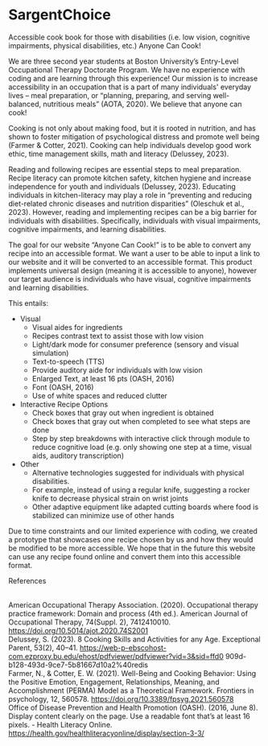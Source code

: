 # SargentChoice
Accessible cook book for those with disabilities (i.e. low vision, cognitive impairments, physical disabilities, etc.)
Anyone Can Cook!

We are three second year students at Boston University’s Entry-Level Occupational Therapy Doctorate Program. We have no experience with coding and are learning through this experience! Our mission is to increase accessibility in an occupation that is a part of many individuals' everyday lives – meal preparation, or “planning, preparing, and serving well-balanced, nutritious meals” (AOTA, 2020). We believe that anyone can cook!

Cooking is not only about making food, but it is rooted in nutrition, and has shown to foster mitigation of psychological distress and promote well being (Farmer & Cotter, 2021). Cooking can help individuals develop good work ethic, time management skills, math and literacy (Delussey, 2023). 

Reading and following recipes are essential steps to meal preparation. Recipe literacy can promote kitchen safety, kitchen hygiene and increase independence for youth and individuals (Delussey, 2023). Educating individuals in kitchen-literacy may play a role in “preventing and reducing diet-related chronic diseases and nutrition disparities” (Oleschuk et al., 2023). 
However, reading and implementing recipes can be a big barrier for individuals with disabilities. Specifically, individuals with visual impairments, cognitive impairments, and learning disabilities. 

The goal for our website “Anyone Can Cook!” is to be able to convert any recipe into an accessible format. We want a user to be able to input a link to our website and it will be converted to an accessible format. This product implements universal design (meaning it is accessible to anyone), however our target audience is individuals who have visual, cognitive impairments and learning disabilities.


This entails:
- Visual
  - Visual aides for ingredients
  - Recipes contrast text to assist those with low vision 
  - Light/dark mode for consumer preference (sensory and visual simulation)
  - Text-to-speech (TTS)
  - Provide auditory aide for individuals with low vision
  - Enlarged Text, at least 16 pts (OASH, 2016)
  - Font (OASH, 2016)
  - Use of white spaces and reduced clutter 
- Interactive Recipe Options
  - Check boxes that gray out when ingredient is obtained
  - Check boxes that gray out when completed to see what steps are done
  - Step by step breakdowns with interactive click through module to reduce cognitive load (e.g. only showing one step at a time, visual aids, auditory transcription)
- Other
  - Alternative technologies suggested for individuals with physical disabilities.
  - For example, instead of using a regular knife, suggesting a rocker knife to decrease physical strain on wrist joints
  - Other adaptive equipment like adapted cutting boards where food is stabilized can minimize use of other hands 


Due to time constraints and our limited experience with coding, we created a prototype that showcases one recipe chosen by us and how they would be modified to be more accessible. We hope that in the future this website can use any recipe found online and convert them into this accessible format. 

References <br><br>

American Occupational Therapy Association. (2020). Occupational therapy practice framework: Domain and process (4th ed.). American Journal of Occupational Therapy, 74(Suppl. 2), 7412410010. https://doi.org/10.5014/ajot.2020.74S2001 <br>
Delussey, S. (2023). 8 Cooking Skills and Activities for any Age. Exceptional Parent, 53(2), 
40–41. 
https://web-p-ebscohost-com.ezproxy.bu.edu/ehost/pdfviewer/pdfviewer?vid=3&sid=ffd0
909d-b128-493d-9ce7-5b81667d10a2%40redis <br>
Farmer, N., & Cotter, E. W. (2021). Well-Being and Cooking Behavior: Using the Positive Emotion, Engagement, Relationships, Meaning, and Accomplishment (PERMA) Model as a Theoretical Framework. Frontiers in psychology, 12, 560578. https://doi.org/10.3389/fpsyg.2021.560578 <br>
Office of Disease Prevention and Health Promotion (OASH). (2016, June 8). Display content 
clearly on the page. Use a readable font that’s at least 16 pixels. - Health Literacy 
Online. https://health.gov/healthliteracyonline/display/section-3-3/ 
